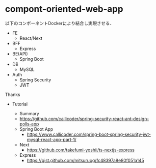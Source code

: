 # compont-oriented-web-app

以下のコンポーネントDockerにより結合し実現させる．

- FE
  - React/Next
- BFF
  - Express
- BE(API)
  - Spring Boot
- DB
  - MySQL
- Auth
  - Spring Security
  - JWT

Thanks

- Tutorial
  
  - Summary
  - https://github.com/callicoder/spring-security-react-ant-design-polls-app
  - Spring Boot App
    - https://www.callicoder.com/spring-boot-spring-security-jwt-mysql-react-app-part-1/
  - Next
    - https://github.com/takefumi-yoshii/ts-nextjs-express
  - Express
    - https://gist.github.com/mitsuruog/fc48397a8e80f051a145
  
  